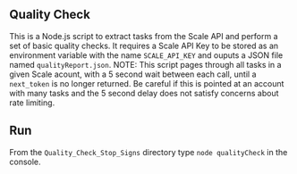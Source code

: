 ## Quality Check
This is a Node.js script to extract tasks from the Scale API and perform a set of basic quality checks.  It requires a Scale API Key to be stored as an environment variable with the name `SCALE_API_KEY` and ouputs a JSON file named `qualityReport.json`.  NOTE: This script pages through all tasks in a given Scale acount, with a 5 second wait between each call, until a `next_token` is no longer returned.  Be careful if this is pointed at an account with many tasks and the 5 second delay does not satisfy concerns about rate limiting.  
 
 ## Run
 From the `Quality_Check_Stop_Signs` directory type `node qualityCheck` in the console.
